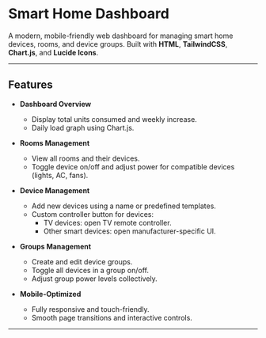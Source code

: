 # Smart Home Dashboard

A modern, mobile-friendly web dashboard for managing smart home devices, rooms, and device groups. Built with **HTML**, **TailwindCSS**, **Chart.js**, and **Lucide Icons**.

---

## Features

- **Dashboard Overview**
  - Display total units consumed and weekly increase.
  - Daily load graph using Chart.js.

- **Rooms Management**
  - View all rooms and their devices.
  - Toggle device on/off and adjust power for compatible devices (lights, AC, fans).

- **Device Management**
  - Add new devices using a name or predefined templates.
  - Custom controller button for devices:
    - TV devices: open TV remote controller.
    - Other smart devices: open manufacturer-specific UI.

- **Groups Management**
  - Create and edit device groups.
  - Toggle all devices in a group on/off.
  - Adjust group power levels collectively.

- **Mobile-Optimized**
  - Fully responsive and touch-friendly.
  - Smooth page transitions and interactive controls.

---


